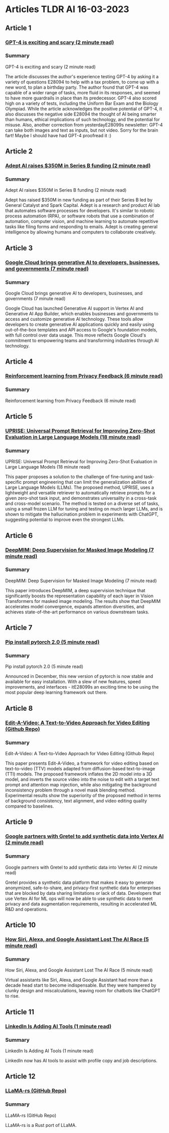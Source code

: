 # Articles TLDR AI 16-03-2023

## Article 1
### [GPT-4 is exciting and scary (2 minute read)](https://tldr.tech)
### Summary 
 GPT-4 is exciting and scary (2 minute read)

The article discusses the author's experience testing GPT-4 by asking it a variety of questions E28094 to help with a tax problem, to come up with a new word, to plan a birthday party. The author found that GPT-4 was capable of a wider range of tasks, more fluid in its responses, and seemed to have more guardrails in place than its predecessor. GPT-4 also scored high on a variety of tests, including the Uniform Bar Exam and the Biology Olympiad. While the article acknowledges the positive potential of GPT-4, it also discusses the negative side E28094 the thought of AI being smarter than humans, ethical implications of such technology, and the potential for misuse. Also, another correction from yesterdayE28099s newsletter: GPT-4 can take both images and text as inputs, but not video. Sorry for the brain fart! Maybe I should have had GPT-4 proofread it :)

## Article 2
### [Adept AI raises $350M in Series B funding (2 minute read)](https://tldr.tech)
### Summary 
 Adept AI raises $350M in Series B funding (2 minute read)

Adept has raised $350M in new funding as part of their Series B led by General Catalyst and Spark Capital. Adept is a research and product AI lab that automates software processes for developers. It's similar to robotic process automation (RPA), or software robots that use a combination of automation, computer vision, and machine learning to automate repetitive tasks like filing forms and responding to emails. Adept is creating general intelligence by allowing humans and computers to collaborate creatively.

## Article 3
### [Google Cloud brings generative AI to developers, businesses, and governments (7 minute read)](https://tldr.tech)
### Summary 
 Google Cloud brings generative AI to developers, businesses, and governments (7 minute read)

Google Cloud has launched Generative AI support in Vertex AI and Generative AI App Builder, which enables businesses and governments to access and customize generative AI technology. These tools allow developers to create generative AI applications quickly and easily using out-of-the-box templates and API access to Google's foundation models, with full control over data usage. This move reflects Google Cloud's commitment to empowering teams and transforming industries through AI technology.

## Article 4
### [Reinforcement learning from Privacy Feedback (6 minute read)](https://tldr.tech)
### Summary 
 <span>Reinforcement learning from Privacy Feedback (6 minute read)

## Article 5
### [UPRISE: Universal Prompt Retrieval for Improving Zero-Shot Evaluation in Large Language Models (18 minute read)](https://tldr.tech)
### Summary 
 UPRISE: Universal Prompt Retrieval for Improving Zero-Shot Evaluation in Large Language Models (18 minute read)

This paper proposes a solution to the challenge of fine-tuning and task-specific prompt engineering that can limit the generalization abilities of Large Language Models (LLMs). The proposed method, UPRISE, uses a lightweight and versatile retriever to automatically retrieve prompts for a given zero-shot task input, and demonstrates universality in a cross-task and cross-model scenario. The method is tested on a diverse set of tasks, using a small frozen LLM for tuning and testing on much larger LLMs, and is shown to mitigate the hallucination problem in experiments with ChatGPT, suggesting potential to improve even the strongest LLMs.</span>

## Article 6
### [DeepMIM: Deep Supervision for Masked Image Modeling (7 minute read)](https://tldr.tech)
### Summary 
 DeepMIM: Deep Supervision for Masked Image Modeling (7 minute read)

This paper introduces DeepMIM, a deep supervision technique that significantly boosts the representation capability of each layer in Vision Transformers for masked image modeling. The results show that DeepMIM accelerates model convergence, expands attention diversities, and achieves state-of-the-art performance on various downstream tasks.</span>

## Article 7
### [Pip install pytorch 2.0 (5 minute read)](https://tldr.tech)
### Summary 
 Pip install pytorch 2.0 (5 minute read)

Announced in December, this new version of pytorch is now stable and available for easy installation. With a slew of new features, speed improvements, and interfaces - itE28099s an exciting time to be using the most popular deep learning framework out there.

## Article 8
### [Edit-A-Video: A Text-to-Video Approach for Video Editing (Github Repo)](https://tldr.tech)
### Summary 
 Edit-A-Video: A Text-to-Video Approach for Video Editing (Github Repo)

This paper presents Edit-A-Video, a framework for video editing based on text-to-video (TTV) models adapted from diffusion-based text-to-image (TTI) models. The proposed framework inflates the 2D model into a 3D model, and inverts the source video into the noise to edit with a target text prompt and attention map injection, while also mitigating the background inconsistency problem through a novel mask blending method. Experimental results show the superiority of the proposed method in terms of background consistency, text alignment, and video editing quality compared to baselines.

## Article 9
### [Google partners with Gretel to add synthetic data into Vertex AI (2 minute read)](https://tldr.tech)
### Summary 
 Google partners with Gretel to add synthetic data into Vertex AI (2 minute read)

Gretel provides a synthetic data platform that makes it easy to generate anonymized, safe-to-share, and privacy-first synthetic data for enterprises that are blocked by data sharing limitations or lack of data. Developers that use Vertex AI for ML ops will now be able to use synthetic data to meet privacy and data augmentation requirements, resulting in accelerated ML R&D and operations.

## Article 10
### [How Siri, Alexa, and Google Assistant Lost The AI Race (5 minute read)](https://tldr.tech)
### Summary 
 How Siri, Alexa, and Google Assistant Lost The AI Race (5 minute read)

Virtual assistants like Siri, Alexa, and Google Assistant had more than a decade head start to become indispensable. But they were hampered by clunky design and miscalculations, leaving room for chatbots like ChatGPT to rise.

## Article 11
### [LinkedIn Is Adding AI Tools (1 minute read)](https://tldr.tech)
### Summary 
 LinkedIn Is Adding AI Tools (1 minute read)

LinkedIn now has AI tools to assist with profile copy and job descriptions.

## Article 12
### [LLaMA-rs (GitHub Repo)](https://tldr.tech)
### Summary 
 LLaMA-rs (GitHub Repo)

LLaMA-rs is a Rust port of LLaMA.


